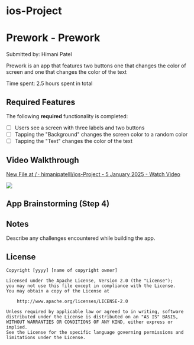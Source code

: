 # ios-Project
# Prework - Prework

Submitted by: Himani Patel

Prework is an app that features two buttons one that changes the color of screen and one that changes the color of the text

Time spent: 2.5 hours spent in total

## Required Features

The following **required** functionality is completed:

- [ ] Users see a screen with three labels and two buttons
- [ ] Tapping the "Background" changes the screen color to a random color
- [ ] Tapping the "Text" changes the color of the text
 
## Video Walkthrough

<div>
    <a href="https://www.loom.com/share/3598f3221fa94e89bb016fa3fdf248ac">
      <p>New File at / · himanipatelll/ios-Project - 5 January 2025 - Watch Video</p>
    </a>
    <a href="https://www.loom.com/share/3598f3221fa94e89bb016fa3fdf248ac">
      <img style="max-width:300px;" src="https://cdn.loom.com/sessions/thumbnails/3598f3221fa94e89bb016fa3fdf248ac-43013ce8e8994142-full-play.gif">
    </a>
  </div>
  



## App Brainstorming (Step 4)

## Notes

Describe any challenges encountered while building the app.

## License

    Copyright [yyyy] [name of copyright owner]

    Licensed under the Apache License, Version 2.0 (the "License");
    you may not use this file except in compliance with the License.
    You may obtain a copy of the License at

        http://www.apache.org/licenses/LICENSE-2.0

    Unless required by applicable law or agreed to in writing, software
    distributed under the License is distributed on an "AS IS" BASIS,
    WITHOUT WARRANTIES OR CONDITIONS OF ANY KIND, either express or implied.
    See the License for the specific language governing permissions and
    limitations under the License.
